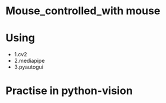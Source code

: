 # Mouse_controlled_with mouse

# Using
- 1.cv2  
- 2.mediapipe  
- 3.pyautogui  

# Practise in python-vision  
